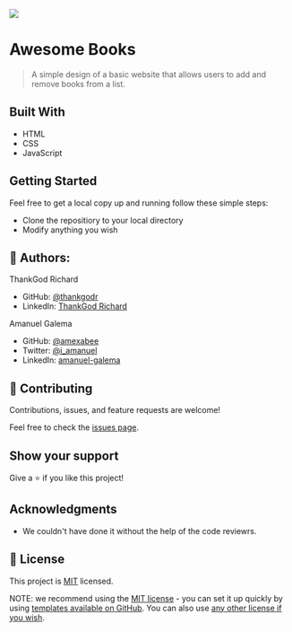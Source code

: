 ![](https://img.shields.io/badge/Microverse-blueviolet)

# Awesome Books

> A simple design of a basic website that allows users to add and remove books from a list.

## Built With

- HTML
- CSS
- JavaScript

## Getting Started

Feel free to get a local copy up and running follow these simple steps:

- Clone the repositiory to your local directory
- Modify anything you wish

## 👤 Authors:

ThankGod Richard

- GitHub: [@thankgodr](https://github.com/thankgodr)
- LinkedIn: [ThankGod Richard](http://www.linkedin.com/in/thankgodr)

Amanuel Galema

- GitHub: [@amexabee](https://github.com/amexabee)
- Twitter: [@i_amanuel](https://twitter.com/i_amanuel)
- LinkedIn: [amanuel-galema](https://www.linkedin.com/in/amanuel-galema/)

## 🤝 Contributing

Contributions, issues, and feature requests are welcome!

Feel free to check the [issues page](../../issues/).

## Show your support

Give a ⭐️ if you like this project!

## Acknowledgments

- We couldn't have done it without the help of the code reviewrs.

## 📝 License

This project is [MIT](https://github.com/microverseinc/readme-template/blob/master/LICENSE) licensed.

NOTE: we recommend using the [MIT license](https://choosealicense.com/licenses/mit/) - you can set it up quickly by using [templates available on GitHub](https://docs.github.com/en/communities/setting-up-your-project-for-healthy-contributions/adding-a-license-to-a-repository). You can also use [any other license if you wish](https://choosealicense.com/licenses/).
